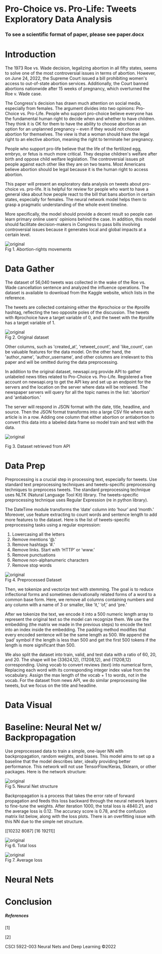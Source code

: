 # Pro-Choice vs. Pro-Life: Tweets Exploratory Data Analysis

### To see a scientific format of paper, please see paper.docx

# Introduction
The 1973 Roe vs. Wade decision, legalizing abortion in all fifty states, seems to solve one of the most controversial issues in terms of abortion. However, on June 24, 2022, the Supreme Court issued a bill prohibiting women's access to out-of-state abortion services. Additionally, the Court banned abortions nationwide after 15 weeks of pregnancy, which overturned the Roe v. Wade case.  

The Congress's decision has drawn much attention on social media, especially from females. The argument divides into two opinions: Pro-Choice vs. Pro-Life. People who support pro-choice believe everyone has the fundamental human right to decide when and whether to have children. They think it is OK for them to have the ability to choose abortion as an option for an unplanned pregnancy – even if they would not choose abortion for themselves. The view is that a woman should have the legal right to an elective abortion, meaning the right to terminate her pregnancy.   

People who support pro-life believe that the life of the fertilized egg, embryo, or fetus is much more critical. They despise children's welfare after birth and oppose child welfare legislation. The controversial issues pit people against each other like they are on two teams. Most Americans believe abortion should be legal because it is the human right to access abortion.   

This paper will present an exploratory data analysis on tweets about pro-choice vs. pro-life. It is helpful for review for people who want to have a general idea about how people react to the bill that bans abortion in certain states, especially for females. The neural network model helps them to grasp a pragmatic understanding of the whole event timeline.   

More specifically, the model should provide a decent result so people can learn primary online users' opinions behind the case. In addition, this model should facilitate decision-makers in Congress to pass bills involving controversial issues because it generates local and global impacts at a certain level.   

![original](img/fig_1.jpg)  
Fig 1. Abortion-rights movements
# Data Gather
The dataset of 56,040 tweets was collected in the wake of the Roe vs. Wade cancellation sentence and analyzed the influence operations. The dataset is available to download from the Kaggle website, which lists in the reference.    

The tweets are collected containing either the #prochoice or the #prolife hashtag, reflecting the two opposite poles of the discussion. The tweets with #prochoice have a target variable of 0, and the tweet with the #prolife has a target variable of 1.  
        
![original](img/fig_2.png)  
Fig 2. Original dataset   

Other columns, such as 'created_at', 'retweet_count', and 'like_count', can be valuable features for the data model. On the other hand, the 'author_name', 'author_username', and other columns are irrelevant to this paper and will be omitted during the data preprocessing.  

In addition to the original dataset, newsapi.org provide API to gather unlabeled news titles related to Pro-Choice vs. Pro-Life. Registered a free account on newsapi.org to get the API key and set up an endpoint for the servers and the location on the server where data will be retrieved. The newspaper servers will query for all the topic names in the list: 'abortion' and 'antiabortion.'  

The server will respond in JSON format with the date, title, headline, and source. Then the JSON format transforms into a large CSV file where each article is in a row. Adding one column that either abortion or antiabortion to convert this data into a labeled data frame so model train and test with the data.  

![original](img/fig_3.png)  

Fig 3. Dataset retrieved from API

# Data Prep
Preprocessing is a crucial step in processing text, especially for tweets. Use standard text preprocessing techniques and tweets-specific preprocessing techniques to preprocess tweets. The standard preprocessing technique uses NLTK (Natural Language Tool Kit) library. The tweets-specific preprocessing technique uses Regular Expression (re in python library).  

The DateTime module transforms the ‘date’ column into ‘hour’ and ‘month.’ Moreover, use feature extracting to count words and sentence length to add more features to the dataset. Here is the list of tweets-specific preprocessing tasks using a regular expression:  
1.	Lowercasing all the letters
2.	Remove mentions ‘@.’
3.	Remove hashtags ‘#.’
4.	Remove links. Start with ‘HTTP’ or ‘www.’
5.	Remove punctuations
6.	Remove non-alphanumeric characters
7.	Remove stop words

![original](img/fig_4.png)  
Fig 4. Preprocessed Dataset

Then, we tokenize and vectorize text with stemming. The goal is to reduce inflectional forms and sometimes derivationally related forms of a word to a common base form. Here, we remove all columns containing numbers and any column with a name of 3 or smaller, like ‘it,’ ‘of,’ and ‘pre.’  

After we tokenize the text, we encode it into a 500 numeric length array to represent the original text so the model can recognize them. We use the embedding (the matrix we made in the previous steps) to encode the text into an index inside the embedding. The padding method modifies that every encoded sentence will be the same length as 500. We append the ‘pad’ symbol if the length is less than 500 and get the first 500 tokens if the length is more significant than 500.  

We also split the dataset into train, valid, and test data with a ratio of 60, 20, and 20. The shape will be (33624,12), (11208,12), and (11208,12) corresponding. Using vocab to convert reviews (text) into numerical form, Replacing each word with its corresponding integer index value from the vocabulary. Assign the max length of the vocab + 1 to words, not in the vocab. For the dataset from news API, we do similar preprocessing like tweets, but we focus on the title and headline.  

# Data Visual

# Baseline: Neural Net w/ Backpropagation

Use preprocessed data to train a simple, one-layer NN with backpropagation, random weights, and biases. This model aims to set up a baseline that the model describes later, ideally providing better performance. This network will not use TensorFlow/Keras, Sklearn, or other packages. Here is the network structure:

![original](img/fig_5.png)  
Fig 5. Neural Net structure  

Backpropagation is a process that takes the error rate of forward propagation and feeds this loss backward through the neural network layers to fine-tune the weights. After iteration 1000, the total loss is 4840.21, and the average loss is 0.12. The accuracy score is 0.78, and the confusion matrix list below, along with the loss plots. There is an overfitting issue with this NN due to the simple net structure.

[[10232 8087]
[16 19211]]

![original](img/fig_6.png)  
Fig 6. Total loss

![original](img/fig_7.png)  
Fig 7. Average loss

# Neural Nets


# Conclusion


##### References

[1]

[2]

CSCI 5922-003 Neural Nets and Deep Learning ©2022